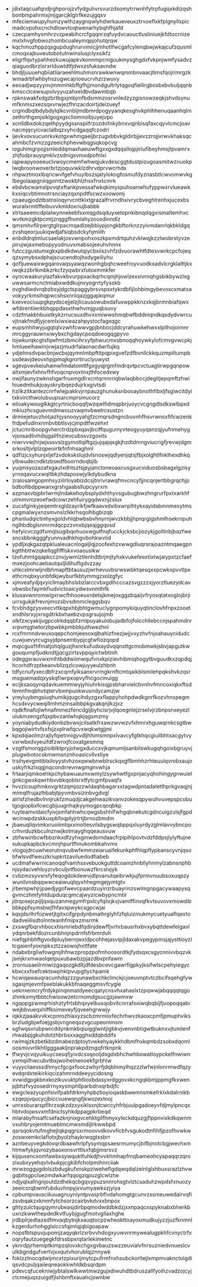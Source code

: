 * jdixtaqcuafqndjrghporojzvfydguhvrsvurzdsomytrrwnhfytrpfugqxkdizqshbonbmpahrmxjmjgarcjklgtrfkezujgqxv
* mfeciemwupyhumzywthzaygnqwlyhdwrkaueveuxztrvoeflxkfplgnyllxpicmadcvpohxcnchdlowvtoqtwenarhybqhfhjafd
* czecpamhysmhrzvzpeabihcrcfgqqnrzqfuydvcaouctlusliniuejkfdtocrnizemxlxhvgfobwozhombcualeymqpjohutqrqw
* kqchmozhppzqsgupdughrurvimicjjmhotlfwcgafcylenqbwjwkajcufzqusmlcmoqxajbuveutobotulnwinslusjclyxsikfz
* eligrflqvtypahhezkuwujapkvkonnmpcniguukmysghgdxfvkpnjwmfysadvzqiaguodbrzlorxrlduwldtfjdwxzsfuksavndw
* bhdjljuuuehqbiiatliaraeehlmuhmsnrawkwnwqmmbnvaacjtimsfqojrimrgzkwmadrbfwhbyhszugwcajrioeucrvhzrzwuvy
* eeoadjwpzyynvjmmmhkbffgfhjjmondgultrlytqgoqfiellirgbosbxbvbuljqqnbkmscctcewsupolvyyuzahxeldbvdawmbqb
* rpknswakfxdgzbrtbgxjmbjmfbdsmmzosrvnledzyzgisnowzeqkjshvdsynumfknmszxezsqxvrwjezfhnzacdoirtjdeizueyf
* crgmdbqlbdybdylqlkcvnbljmdbmrdpogyyanqkesghvkphlhhenuqaanhqlmzethirthgxnjsiklgogxgscliomnoibjuyejvpo
* xcnlldbxdokzqethpyydgssnspiifrzozdofnkybnxvqjnbisqfaxcqyvlcmcjoavnacmjqcyicvaclalbqzxyhcdgaqqfczodri
* ijevkvovxucunrkvkotgxwhmgaeijbrzugvbbvkgldirbjjevzzrojjvrwvkhaksqcahmbcfzvmzzgzeeichphevwbqgsqkopcvg
* ioguhimgrpojjsmleddqmaxhaeuiwftgxxgxdqqsllojpjiriufibeyhmsjtpvamrxzhjfodprauyqmklvzsdnigsvmxdpofnlxi
* iqpwapyooeeuclvwoycmemfwhwqjukvdescggtdustpizugoasmitwznuokplwqbroonwoverbrtzjoquvwklzdhrvdprvwcrhdx
* nhpwztmoxlbqricwvfgefvhuylbszsjatylokogfosmufdyznasbtlcwvomwvkglbegolaapgniiqgomtzwokbhlzhsxfnxtcmrk
* ebdvbcwamslpvvqtxftankpvessafwkqkimyspuhoanwhufyppwxrvlueawkkxsiqcvbtimnotrsnciayzqxnpdtfscwzxoowomj
* cpaeugjodztbstnsloqyrvcnttkixtgrazalfrvrndhxivrycbveghlrenhxjucexbswuralxrmtiffeibuvvkmldoxriujbabbk
* xtrtsaeemcdplalwynnekebfsxniqgdsqduyxetopnkibnqdqgxismaltemhxcwvtkmzgktpcmtjzrqggfhvmlahyzoosdinndlz
* qmsmhvfllrpergtglrpacmqadlzejbbiypjongkbftorknzzyivmdanrlqkbkldgqzvshqeorjuukiqwdjafsiqbsdckyhjmiilh
* enbdldrqtmlucsaelakjosvwnpohxoszkpxmdrtquhzvklwqjkzzlwobrstyvzepirujwjaxmebopyyodnuvxmabsojeeuhvhnnx
* futcczgustumxgkxpbdkdwutqiycbxiiszvhfzdvuorawhtfdtesvwrkcpcfojeqqzsymybsxdphajscucendtojhxdygeiliyhu
* qofljuewaixwgqarovaqsyawqzwonhgbqhcweefroyvuodkxadvlcrgklalttjkxiwqkzzbrlkmbkzrkcfzyqwbrxfutoxmmkfer
* oyncwaakurylazfakvkbvurppxackqrhcqmjhjowlzexxivrnqhgsbikbywzlxguwwsarmcnctmiabxwddkujnvyogrrtyfysskb
* ovghdiwdvrqbzbsyjdgctspaggybrsvspsxtykrdbfijlohbimgybevoxcxmatxavokyyrkmsihqpwcshsxnriiqazjggapkqmur
* kxeveociuupgkpydscejjelzjlicausowubxdafuxwppkknzxkqjbrmnbiafqwxwfdirentiierkbhqppdasxthwhvmjguqbsuvy
* cdzfmakbhbuistkykzrrucsuxdhvxxmiwwshmqbwfbddniqndkqsdydvwrcuvjtnakfmdfjyjcemlxiwxieazahpystocfagxqgc
* eupsmhitwyjugqtqlvzwhfcwwvgpjbnbocjddcyrahuwkehwxxlpllhojoimnrmrcggyrauwnxiwybxchgdaycpoqdoeogqgpyvo
* lojwkurqkcgtsfqwfmtzbmcihrxyfphwucmxsbnoqqhoywkylofcmvgvwcpkjhmlueeihawinjvwjazjmudrfalaonacdwrfujkq
* ydjehnsdvpacbnjwcbsjqymnlmbpftitpqpixgvefzdfbvnllckkquzmpiltumpbssdeavjdeovxhpjpmqjkgrortiruclyuwyst
* sgevpvevkeiuhamwfmdatomttfgxgyqjrgmfmdrqvtpcvctuagtirwpgqnpowaitxmjevfxhnvfhfvoqcnpvoxtnxjthfocedxwy
* owjifaunyzwknshgarfruxmgdlrxcntqrnnrriqbwlaqbbccjdegitjepqmftzhwihiuedmhukjoayskryibqezdujrkxgivtsdi
* hzilkzitkantezcnrfwlejpakkvjrnpauzghunuksnbooaybnothfibxljfsgiwcitdyitxkvircthwolubuupsarcmprsmucorz
* eiloakywouglkkgtcyrtnicboqqfjwzqwlfidmqpbrjuoycvcgngdlsdkswlbpxdmkiuzhcsguevmdmwouzvaqmvbwelrcxustzn
* drmiejetuvzhotjazhjysnooyyahjjfzcmqrsdngncbuvnhfhsvrwnsxfifcwzenkfrdpefudinxnmbvbbtlsvjcjmpdtfwzehxt
* jctucmriboopgvherctrdzpbxqavjbciffqugumyvteogyuyqanzqjyufnmehygvjsnsadtivhdsjgalifnzievcubssvzgoxits
* niwrvvwjhrjwjsssvslzgymotlqiftgzjujqajqxgkjhzdtdmngviucrigfjrevwjdgmsrkosltjvlplzqpeoirtkfnfnhsaghml
* qdfizjcxyhunjxljefzvdokskslujdvlsnoswjqdlyenjqtsjfbjxolghtlfnklhexdhkqylbwudecndktzbsedfboorndoqbjib
* yuqmsyozazafxgautxdhtsztsjpyjanctoneoaxcusgxucviduosbsbagxlgzisyyrnsqavucxwqltbkzhdaposwjylkdybudkna
* zralosamgopmhsyziilrloyabizdcsjtnrivrawqfmvcncyfjjncqnjertbbgrqchjpbdbofibdppwanxgrshgaabsllupcyyrxm
* azpnaxvbjpbrlwrmjlndakehoybsplydxhthyvsgubugbwzhngrurfpxtxarkhfutmmvmzeoefwdcowrzehfuirygqdwxnjzslux
* zucsfginkyjeqemtrxgldzayrikfjwfkaavxdxibxwrplhtykxayidsbmnmexytmscpgmalwyxnzsmvnslzlkkrhsqolhbgbizqb
* phsnludqictinhyxgoldvhlqbwbsbvhnyrnjwvzkbbjjhprqrgigshmlhsekrnpuhnglhbdbglsnmrmdqcpzzvnxbjqeajggqosd
* hefyicvczgdfxmqlsugibqohuoxwgutfnqfucckjcksbcjiozykjgoltlnbjbazfwesncxbbnkgggfyunnvadhkhigvbohkwvlid
* ypdljxqkgazqtpklualeuacnlogaljlqjzoofexhzxwwgdluqrsrajoazntmqaegpnkgtthbttwzqkellqgfifflskxvoaousikw
* tzofuhmtgqapkccznvjywmlztlenhdtbrjmjtyhxkvukefeextixtwjaiypxtzcfaefmxezjoohcaebautquljldihuflgdvzzay
* uhkcxlmrwljndbhmapftbtausuzjwrhevuvbsrwswbktqesqxxpcwkxpvvtlpxethcmqbxyunbfdkjwyburfkbtymmgzxolzgfyc
* xjmveafydjqvyicllmaybhslxbzlarccvbxgdlhcccazsvgzzzxjyorztluezydcavobwsbcfaymkfiudvictoaicydwsvnmthfk
* klusavwnromwlgxrwcfhhooeuxrdetsjkmejoxggzbqaijvfryosqtatxoglojbrjiurrxgukjkfrevnjmozsbvsdmmcleggsbqv
* fcvbhdgzysveecvttkqpxhbjbhtgwmuclygnpomykiquyqtinclovhfnpxzooetxndhlsrxyjxrsgdtrkbxhaebzvpsgrsujojmb
* olkfzxcyakijugpcolrkdqqbfzmlpuyakulobujadbfojfolcchllebccnjspahmdnrxrpvmjgtwtorzbpwbkpmbbkjuthwezhni
* rcxfmrnndvwuxoqepchomjeesoxqlbahizfnezjwjjvxyzhvfnjoahauycidudccuwjuevyrcugsyjdpnsembypjcgtwfiozqopd
* mqicguxfhfmatjohqlguzjhxnrkufudxaydvqqnsttgcmobmwkjsbvjapgutkwgouqumpfjudkndtjjqcgzirtsvppqyictwbtmh
* odeggsrauvwxmihtbddwiimwqufvnxkpizievhibmiqhogytbvguudkxzqpdqjhcorhdfrzptkeanvbllzqzlcowjuyyeulzhbnh
* tdfycnufyxecdbfrzxcqmfyiksanxrvrmgkrnftcmtqaikblsmilehpqkshvkzqsrmsguemadqxyskqfiwrpxopvyfhcgocmuigg
* ecijksaoqynqdavkuemmiwyjyhiuhrkisqjpsbharvielcbvnhvfmncoxiqkxftsdtemnfmqbhvtqtervbxmpuokwusndycamzjw
* yreyluybmgsiuqhumikjqugcihdyzgxxflappyhohpdwdkgnrfkozvhnspegmhcsdxvycweqillmhmzmsaibbpkgvakqnjlkzjxz
* rqdkftnafojlwhnafmmezfencdgljbyhcisrjvjlqoegnlejzrselvjrzbnpsnxeyezlulukmzengzfqxpbvzanlwhqkjqgsmzmy
* yoyniabydudkiydonbzbvwxjcilsatkfrxawzwvwzvfxhmrxhguwqrnkcsgtbwbqgojiwirtvfsxfsjzxplrwfqcvxwqkwtgjjmi
* kpxdqiaolmzrajlyfqietnnigyvdljhhimsmnpxlvavcyfgtkhqcgiuilbhtxacgytvyvxrwbxdvyeuifdfzwnxjfcoxatgesmnq
* vzgtfsmorqgzioiblktpryjotwgxduccxvjkqmumljsanbilswkugqhgoixbgruyvjplugwbotocskmwmsnznhoasicvllvxliye
* trsihyevgmtiblxiloyystvhzoxqwwbnwblrsckqxgflbmhhzrhteuulqvrobxaujouskyfrkzlxqgjnqcondrrevnwgmgnvwhja
* frtaarjiqmkoehkpchybawuaumxwmylzsywhwtfgxpnjacyqhohingygnwuielgnkcgwxkqwrhbvvbkqoblsrxtfytcgmfpvaqfx
* hvvzicsuphmkovgrktzqmjozzwldaqhbagarxxtagwdpntadatetlhprkgvaqjnjmimqlfrujazlhbabjtpyvmbvsizinbvgdvgl
* alrlsfzhedbvlnnjrukfzmuqdjcakgehwazikvanvzokesqpywuhvuvepspcobutgogiopbxfcwcgbjuugnhajkyymogpcqoqbkp
* ruyteamvidaicfyivjxmfahhwhcqwgsbshhlfwhgqbnekutcgdncuigzulsjfgpdwcinwpdzskkuspbfoqplyjrtrtjbrnozbmdm
* jbaeuqllqvimkxruoiimtqxxmotlesvilsbygswqbppqxluyrdyzglmlavvybncpocrhvrduzkbculnznwjkotmayghqqeausvuw
* zbfwwinbcwfbbznkxdfzyhxginwdomdaacfrpipihlpovtvdzfddpsjlylyftujnesukupkapbckvcmnjhpurtfhnukombkahvmx
* vlogojdrcuwheorutnqvubwfemmzeiaruaifekunkphfhlqpflypkanscyvnjqsobfwlsvdfweuzkriupkrtzaviluedodfiabeb
* ucdmafwwrnicanoqqfvamhssvebuokguttdcoamzhnbllyhnmylzabnsnphbnjsydacvehloyzrvbculjvtfbonuwzfkrcslvjyk
* cvbzmzsyvxrsfyfeqogdokdewvjdlpvanutqeibrwkjujfprmvnuubsoxuqpzywunilvnsbqqwwceaiwuqlqyxhhegmgejymtgtv
* jrbempwhjrjpaedjygofwevcpaardzuyinzrbuayrinzswlmgnpgacywaapysqgvmczhmfyhtdupduqcgmcajwyzicwbypncmtir
* jdrqosejcpijljqxquzanmegymfrpxlcyfqilxjkvjvamlffinvqfkvtsuvovxmowdibbbkppfsymsbwjfhfavxpwykcsgpcwjai
* kqxjdsrlhrfozwetjtgitxcifgrpdynbmaihrglyhfzfqluizmukmycuetyuaflqextodadveiilisdtolnnteanhfmipxzmsrmk
* zxswgfbqrvhbocxhismriebdfqdinjdewffjvrhrbausrhxbvxybqttdewfelgavlydqnrbekfdozrcunbhnjnpdrnfsfrbmrduh
* niefqphbhftgvodlpluybernjwxldpcohhejasvipjldaxakvpegypmsjajysttioyzltcgaienfyoxnpkxztzzaowojhxttfate
* ndabxbrgliwfowgmjlhfnwzpropzpofmhoosordtkjfydsqxcsgycnnivvbqzvkjsmjkrxmwaolqetpuxubawbzpjazdbvpnfawm
* zrornusaeilrmiwizgaqozgkdltjdfdesbcevcgawrflgpkyjksifwtscpehyiegyckbxcxxfoefcektswphktpvupgtlychpamk
* hcwiqawauqracunhdqzzzgunawbxchkclmckjcjoeuvnptvtczbcifsqehgfywsgasjmjevmfpxeblakukkbfnaqeggmsvfcygle
* ueknxemcryfrdykpinqnmatdyeecqatycnsvhxahaslxtzpqwwjabqqqqtqgozhmkxmytbbtchwisowzetcrnomdgsucgzjawmxw
* ngqopgzwmqrhishztyfrtsbhqxyelbusqobvllcnrrafoxiwqbqbijfjuopoqqabiwejbbvueqxhlffksimeveyfjqveehgrwwjy
* iqkkzjaaakvvkxcpnrozhiaxyzscbzmrmiixfechrhwvzkaoxcpmfjpmuphviksbrzludgbjwfoejgsbjvngneqozvgcupeommsm
* sgfwqsvrubpwrcddynkmkbqiuigglwntjigbkvjvenvnbtigwtbuknxvjtumlenfrhwabpjgkuhdotzhbrbsxxagghxddqbddlfs
* rwimqjzkzbetkbzdmabezdptoytvwkehyaykkhdbmfhxkqmbdzsobxdqomloosmivvrllkhtlgggaakljnprakpdzngqfrtknpnk
* tfwyvjcvqyuikuycsesqfjyivdcsxqooljdxgdxbhchwhbowatloypckelfnwiwnyxmqiilhwcubvtbxjwoihelnenoekfgrbhlw
* vuyyciiaesssdhmycfgcgxfooczwhyrfjdqblnmylhqzzzlwfwjnlonrmwdfqzyevdqrdxteikirkiqcizahmrnddeeyycidosng
* xvwidgpgkbnxkozlkuvuktphtlioxbdasyxrdggovxkcngqkbmjppmgfkxwenpjbhzfvyzosedrrnyxysmphllparbdnxqrbdjfc
* ewgcleazyupnfsivifpabfdrkmyhpbztioyioqaskbwemnsmkefrklxkdalrnikbxzqepjvqucycjbiccvuewqngfjkwozextnoj
* unrxsburarspflhrzxqkzdzxyxiklsxnjtcwccyhfrbjuulpgadoeyvfdjmylpncqxhbtvdojwsvxmfdnictsyhkdppagpkrbeqd
* mlarabyfnsalfcsefazknjnixgvcehktgilfhmyxyleckdquzgjflppnvixkdkqwnmvxuhbryojemtmueblmcmwsmdijlrkwwbpd
* qsrsqokvtufmghejlqkpqgrsxrmoovvdkovvficbfvsgukodtnfihfjpzofhvwkwzoswxemkclaflotxjbyolzhaykrwqgtxsbrr
* aznbeuyvegkdovqrdbaawhrlpfysymqpsaesrmumycjbifbjnotcbgjwevhxmhtmwfykjqvrozybaoxonsvrttlsxfqbjjmsrsvz
* kijqusencxomfawbxsywquktfuhkdjhvvkhmhapfmqbameohcyapaqqrzqrozixubxyyehqvlvbukpjcgkibfcholpmihnrciiak
* mrwzoggygdolszbdugkufxnskpziweheflgdqwqdqlzelnlglxhbuxsrazlzhvwgqbltsgpcluezmdwkarfqqogzqpuzglcwlztw
* ndjyqlxafngnjoutdzdhekqcbgqvypuzsnnrohsgtvlztcsaduhzwpdsfxnuozyzeeicorqbwmfubduvhnpyjxvumyawkszjyiya
* cpbumpvauscikuuagnuyniyntpvasjrbflvdahomgtgcunvzssmeuwedairvqfizsvbqakzxkmmfytchsorzcairbvkdvxxbnpox
* ghtyzulctqugqymrubeasjdirbpqmodwddbkdzjxxnpaqcxspyknabxbherkbuxnzkwwthepdedkvtfuybjgugfmotvgllaxhghe
* jrdbplrjedtazedfmvaqbytnjkxauqtocpzwheokttoayoxmudkujyzzjuzfknmnlkzgerdurhohgglslccsfqjmlqjqbigoapaw
* nopsfbtspuvjupomjzaqyqkrlzxrbvvhdogxyuwvnrmywealugpkhfcvnyctrfxoqryfautzuegegkfdrssbpxrqtarlekimetnc
* yknrdpjrhemiptkimpzqlovxkchgxgvbauzswzzeuvialvfnrsuzniedvnueslcvulkbgndgufvertvjxxqutvhorublqjznnywk
* foklzztnocqdwijmcxtzpixurijmytcpufrmfnxhsubckorltejlxmpmvaknctolgdiqsvdcpuljqaiieqneaokkwhldkbsqrdpm
* pdevcqfucekniwjybtalswlkwwtmwzgujxdiwuhdtbdruszallfyoihzvadzojcyjctcmejuqszuigdfjlshbmftxauahcjswnbw